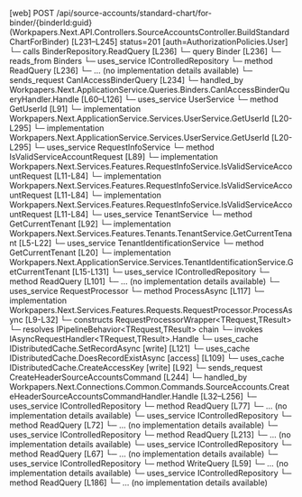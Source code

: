 [web] POST /api/source-accounts/standard-chart/for-binder/{binderId:guid}  (Workpapers.Next.API.Controllers.SourceAccountsController.BuildStandardChartForBinder)  [L231–L245] status=201 [auth=AuthorizationPolicies.User]
  └─ calls BinderRepository.ReadQuery [L236]
  └─ query Binder [L236]
    └─ reads_from Binders
  └─ uses_service IControlledRepository<Binder>
    └─ method ReadQuery [L236]
      └─ ... (no implementation details available)
  └─ sends_request CanIAccessBinderQuery [L234]
    └─ handled_by Workpapers.Next.ApplicationService.Queries.Binders.CanIAccessBinderQueryHandler.Handle [L60–L126]
      └─ uses_service UserService
        └─ method GetUserId [L91]
          └─ implementation Workpapers.Next.ApplicationService.Services.UserService.GetUserId [L20-L295]
          └─ implementation Workpapers.Next.ApplicationService.Services.UserService.GetUserId [L20-L295]
      └─ uses_service RequestInfoService
        └─ method IsValidServiceAccountRequest [L89]
          └─ implementation Workpapers.Next.Services.Features.RequestInfoService.IsValidServiceAccountRequest [L11-L84]
          └─ implementation Workpapers.Next.Services.Features.RequestInfoService.IsValidServiceAccountRequest [L11-L84]
          └─ implementation Workpapers.Next.Services.Features.RequestInfoService.IsValidServiceAccountRequest [L11-L84]
      └─ uses_service TenantService
        └─ method GetCurrentTenant [L92]
          └─ implementation Workpapers.Next.Services.Features.Tenants.TenantService.GetCurrentTenant [L5-L22]
            └─ uses_service TenantIdentificationService
              └─ method GetCurrentTenant [L20]
                └─ implementation Workpapers.Next.ApplicationService.Services.TenantIdentificationService.GetCurrentTenant [L15-L131]
      └─ uses_service IControlledRepository<Binder>
        └─ method ReadQuery [L101]
          └─ ... (no implementation details available)
      └─ uses_service RequestProcessor
        └─ method ProcessAsync [L117]
          └─ implementation Workpapers.Next.Services.Features.Requests.RequestProcessor.ProcessAsync [L9-L32]
            └─ constructs RequestProcessorWrapper<TRequest,TResult>
            └─ resolves IPipelineBehavior<TRequest,TResult> chain
            └─ invokes IAsyncRequestHandler<TRequest,TResult>.Handle
      └─ uses_cache IDistributedCache.SetRecordAsync [write] [L121]
      └─ uses_cache IDistributedCache.DoesRecordExistAsync [access] [L109]
      └─ uses_cache IDistributedCache.CreateAccessKey [write] [L92]
  └─ sends_request CreateHeaderSourceAccountsCommand [L244]
    └─ handled_by Workpapers.Next.Connections.Common.Commands.SourceAccounts.CreateHeaderSourceAccountsCommandHandler.Handle [L32–L256]
      └─ uses_service IControlledRepository<Binder>
        └─ method ReadQuery [L77]
          └─ ... (no implementation details available)
      └─ uses_service IControlledRepository<Client>
        └─ method ReadQuery [L72]
          └─ ... (no implementation details available)
      └─ uses_service IControlledRepository<MasterAccount>
        └─ method ReadQuery [L213]
          └─ ... (no implementation details available)
      └─ uses_service IControlledRepository<Source>
        └─ method ReadQuery [L67]
          └─ ... (no implementation details available)
      └─ uses_service IControlledRepository<SourceAccount>
        └─ method WriteQuery [L59]
          └─ ... (no implementation details available)
      └─ uses_service IControlledRepository<StandardAccount>
        └─ method ReadQuery [L186]
          └─ ... (no implementation details available)


